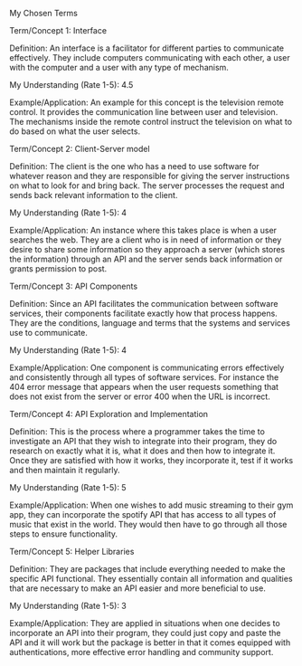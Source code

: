 My Chosen Terms


Term/Concept 1: Interface 

Definition: An interface is a facilitator for different parties to communicate effectively. They include computers communicating with each other, a user with the computer and a user with any type of mechanism.

My Understanding (Rate 1-5): 4.5 

Example/Application: An example for this concept is the television remote control. It provides the communication line between user and television. The mechanisms inside the remote control instruct the television on what to do based on what the user selects.


Term/Concept 2: Client-Server model

Definition: The client is the one who has a need to use software for whatever reason and they are responsible for giving the server instructions on what to look for and bring back. The server processes the request and sends back relevant information to the client.

My Understanding (Rate 1-5): 4

Example/Application: An instance where this takes place is when a user searches the web. They are a client who is in need of information or they desire to share some information so they approach a server (which stores the information) through an API and the server sends back information or grants permission to post.


Term/Concept 3: API Components

Definition: Since an API facilitates the communication between software services, their components facilitate exactly how that process happens. They are the conditions, language and terms that the systems and services use to communicate.

My Understanding (Rate 1-5): 4

Example/Application: One component is communicating errors effectively and consistently through all types of software services. For instance the 404 error message that appears when the user requests something that does not exist from the server or error 400 when the URL is incorrect.



Term/Concept 4: API Exploration and Implementation

Definition: This is the process where a programmer takes the time to investigate an API that they wish to integrate into their program, they do research on exactly what it is, what it does and then how to integrate it. Once they are satisfied with how it works, they incorporate it, test if it works and then maintain it regularly.

My Understanding (Rate 1-5): 5

Example/Application: When one wishes to add music streaming to their gym app, they can incorporate the spotify API that has access to all types of music that exist in the world. They would then have to go through all those steps to ensure functionality.


Term/Concept 5: Helper Libraries

Definition: They are packages that include everything needed to make the specific API functional. They essentially contain all information and qualities that are necessary to make an API easier and more beneficial to use.

My Understanding (Rate 1-5): 3

Example/Application: They are applied in situations when one decides to incorporate an API into their program, they could just copy and paste the API and it will work but the package is better in that it comes equipped with authentications, more effective error handling and community support.
